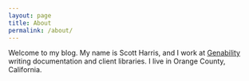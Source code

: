 ```yaml
---
layout: page
title: About
permalink: /about/
---
```

Welcome to my blog. My name is Scott Harris, and I work at [Genability](http://genability.com) writing documentation and client libraries. I live in Orange County, California.
